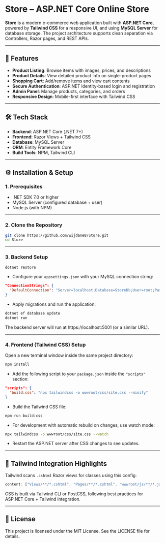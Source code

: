 
# Store – ASP.NET Core Online Store

**Store** is a modern e-commerce web application built with **ASP.NET Core**, powered by **Tailwind CSS** for a responsive UI, and using **MySQL Server** for database storage. The project architecture supports clean separation via Controllers, Razor pages, and REST APIs.

---

## 🌟 Features

- **Product Listing**: Browse items with images, prices, and descriptions  
- **Product Details**: View detailed product info on single-product pages  
- **Shopping Cart**: Add/remove items and view cart contents  
- **Secure Authentication**: ASP.NET Identity-based login and registration  
- **Admin Panel**: Manage products, categories, and orders  
- **Responsive Design**: Mobile-first interface with Tailwind CSS

---

## 🛠️ Tech Stack

- **Backend**: ASP.NET Core (.NET 7+)  
- **Frontend**: Razor Views + Tailwind CSS  
- **Database**: MySQL Server  
- **ORM**: Entity Framework Core  
- **Build Tools**: NPM, Tailwind CLI  

---

## ⚙️ Installation & Setup

### 1. Prerequisites

- .NET SDK 7.0 or higher  
- MySQL Server (configured database + user)  
- Node.js (with NPM)

---

### 2. Clone the Repository

```bash
git clone https://github.com/wijdane8/Store.git
cd Store
```

---

### 3. Backend Setup

```bash
dotnet restore
```

- Configure your `appsettings.json` with your MySQL connection string:

```json
"ConnectionStrings": {
  "DefaultConnection": "Server=localhost;Database=StoreDb;User=root;Password=YOUR_PASS;"
}
```

- Apply migrations and run the application:

```bash
dotnet ef database update
dotnet run
```

The backend server will run at https://localhost:5001 (or a similar URL).

---

### 4. Frontend (Tailwind CSS) Setup

Open a new terminal window inside the same project directory:

```bash
npm install
```

- Add the following script to your `package.json` inside the `"scripts"` section:

```json
"scripts": {
  "build:css": "npx tailwindcss -o wwwroot/css/site.css --minify"
}
```

- Build the Tailwind CSS file:

```bash
npm run build:css
```

- For development with automatic rebuild on changes, use watch mode:

```bash
npx tailwindcss -o wwwroot/css/site.css --watch
```

- Restart the ASP.NET server after CSS changes to see updates.

---

## 🧩 Tailwind Integration Highlights

Tailwind scans `.cshtml` Razor views for classes using this config:

```js
content: ["Views/**/*.cshtml", "Pages/**/*.cshtml", "wwwroot/js/**/*.js"]
```

CSS is built via Tailwind CLI or PostCSS, following best practices for ASP.NET Core + Tailwind integration.

---

## 📄 License

This project is licensed under the MIT License. See the LICENSE file for details.

